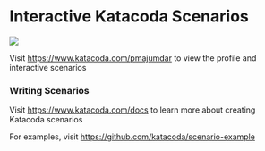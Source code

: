 # Interactive Katacoda Scenarios

[![](http://shields.katacoda.com/katacoda/pmajumdar/count.svg)](https://www.katacoda.com/pmajumdar "Get your profile on Katacoda.com")

Visit https://www.katacoda.com/pmajumdar to view the profile and interactive scenarios

### Writing Scenarios
Visit https://www.katacoda.com/docs to learn more about creating Katacoda scenarios

For examples, visit https://github.com/katacoda/scenario-example
